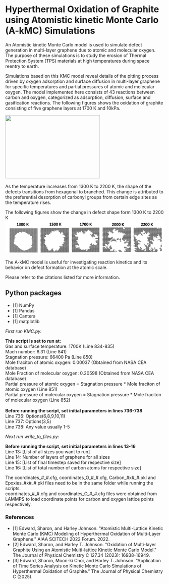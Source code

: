 # Hyperthermal Oxidation of Graphite using Atomistic kinetic Monte Carlo (A-kMC) Simulations
An Atomistic kinetic Monte Carlo model is used to simulate defect generation in multi-layer graphene due to atomic and molecular oxygen. The purpose of these simulations is to study the erosion of Thermal Protection System (TPS) materials at high temperatures during space reentry to earth. 

Simulations based on this KMC model reveal details of the pitting process driven by oxygen adsorption and surface diffusion in multi-layer graphene for specific temperatures and partial pressures of atomic and molecular oxygen. The model implemented here consists of 43 reactions between carbon and oxygen, categorized as adsorption, diffusion, surface and gasification reactions. The following figures shows the oxidation of graphite consisting of five graphene layers at 1700 K and 10kPa.

<img src="Images/oxidation_1700K_10kPa.png" width="300" height="200">

As the temperature increases from 1300 K to 2200 K, the shape of the defects transitions from hexagonal to branched. This change is attributed to the preferential desorption of carbonyl groups from certain edge sites as the temperature rises.

The following figures show the change in defect shape form 1300 K to 2200 K
![Image](Images/temperatures.jpg)

The A-kMC model is useful for investigating reaction kinetics and its behavior on defect formation at the atomic scale.

Please refer to the citations listed for more information.

## Python packages
- [1] NumPy
- [1] Pandas
- [1] Cantera
- [1] matplotlib

*First run KMC.py:*

**This script is set to run at:** <br/>
Gas and surface temperature: 1700K (Line 834-835)<br/>
Mach number: 6.31 (Line 841)<br/>
Stagnation pressure: 66400 Pa (Line 850)<br/>
Mole fraciton of atomic oxygen: 0.00037 (Obtained from NASA CEA database)<br/>
Mole Fraction of molecular oxygen: 0.20598 (Obtained from NASA CEA database)<br/>
Partial pressure of atomic oxygen = Stagnation pressure * Mole fraciton of atomic oxygen (Line 851)<br/>
Partial pressure of molecular oxygen = Stagnation pressure * Mole fraciton of molecular oxygen (Line 852)<br/>
<br/>
**Before running the script, set initial parameters in lines 736-738**<br/>
Line 736: Options(6,8,9,10,11)<br/>
Line 737: Options(3,5)<br/>
Line 738: Any value usually 1-5<br/>

*Next run write_to_files.py:*

**Before running the script, set initial parameters in lines 13-16**<br/>
Line 13: [List of all sizes you want to run]<br/>
Line 14: Number of layers of graphene for all sizes<br/>
Line 15: [List of final timestep saved for respective size]<br/>
Line 16: [List of total number of carbon atoms for respective size]<br/>

The coordinates\_#\_#.cfg, coordinates\_O\_#\_#.cfg, Carbon\_#x#\_#.pkl and Epoxies\_#x#\_#.pkl files need to be in the same folder while running the scripts.<br/>
coordinates\_#\_#.cfg and coordinates\_O\_#\_#.cfg files were obtained from LAMMPS to load coordinate points for carbon and oxygen lattice points respectively.

### References
- [1] Edward, Sharon, and Harley Johnson. "Atomistic Multi-Lattice Kinetic Monte Carlo (KMC) Modeling of Hyperthermal Oxidation of Multi-Layer Graphene." AIAA SCITECH 2022 Forum. 2022.
- [2] Edward, Sharon, and Harley T. Johnson. "Oxidation of Multi-layer Graphite Using an Atomistic Multi-lattice Kinetic Monte Carlo Model." The Journal of Physical Chemistry C 127.34 (2023): 16938-16949.
- [3] Edward, Sharon, Moon-ki Choi, and Harley T. Johnson. "Application of Time Series Analysis on Kinetic Monte Carlo Simulations of Hyperthermal Oxidation of Graphite." The Journal of Physical Chemistry C (2025).